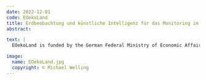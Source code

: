 ```yaml
---
date: 2022-12-01
code: EOekoLand
title: Erdbeobachtung und künstliche Intelligenz für das Monitoring im ökologischen Landbau
abstract:

text: |
  EOekoLand is funded by the German Federal Ministry of Economic Affairs and Climate Action (BMVK) for the period 2022-2025. Our project partners are the <a href="https://www.thuenen.de/en/" target="_blank">Thünen Institute</a> and <a href="https://www.fibl.org/en" target="_blank">FiBL</a>.

image:
  name: EOekoLand.jpg
  copyright: © Michael Welling
---
```

